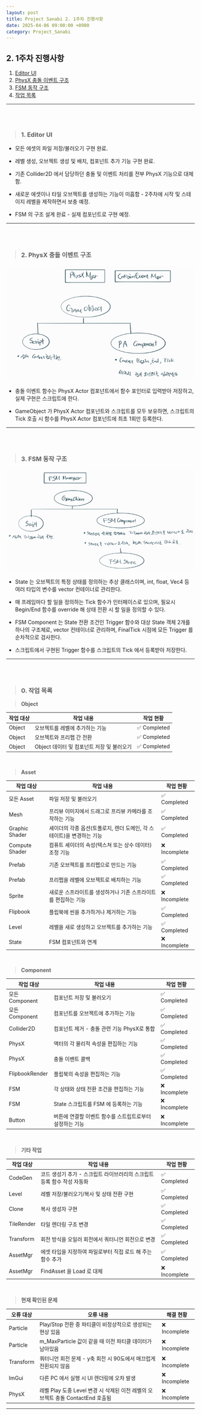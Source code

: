 ```yaml
---
layout: post
title: Project Sanabi 2. 1주차 진행사항
date: 2025-04-06 09:00:00 +0900
category: Project_Sanabi
---
```


## 2. 1주차 진행사항

1. [Editor UI](#1-editor-ui)
2. [PhysX 충돌 이벤트 구조](#2-physx-충돌-이벤트-구조)
3. [FSM 동작 구조](#3-fsm-동작-구조)
0. [작업 목록](#0-작업-목록)


---

<br><br>

>### 1. Editor UI

 - 모든 에셋의 파일 저장/불러오기 구현 완료.

 - 레벨 생성, 오브젝트 생성 및 배치, 컴포넌트 추가 기능 구현 완료.

 - 기존 Collider2D 에서 담당하던 충돌 및 이벤트 처리를 전부 PhysX 기능으로 대체함.

 - 새로운 에셋이나 타일 오브젝트를 생성하는 기능이 미흡함 - 2주차에 시작 및 스테이지 레벨을 제작하면서 보충 예정.

 - FSM 의 구조 설계 완료 - 실제 컴포넌트로 구현 예정.


---

<br><br>

>### 2. PhysX 충돌 이벤트 구조


![alt text](\public\img\PhysXActor_CollisionEvent.png)

- 충돌 이벤트 함수는 PhysX Actor 컴포넌트에서 함수 포인터로 입력받아 저장하고, 실제 구현은 스크립트에 한다.

- GameObject 가 PhysX Actor 컴포넌트와 스크립트를 모두 보유하면, 스크립트의 Tick 호출 시 함수를 PhysX Actor 컴포넌트에 최초 1회만 등록한다.

---


<br><br>

>### 3. FSM 동작 구조


![alt text](\public\img\FSM.png)

- State 는 오브젝트의 특정 상태를 정의하는 추상 클래스이며, int, float, Vec4 등 여러 타입의 변수를 vector 컨테이너로 관리한다.

- 매 프레임마다 할 일을 정의하는 Tick 함수가 인터페이스로 있으며, 필요시 Begin/End 함수를 override 해 상태 전환 시 할 일을 정의할 수 있다.

- FSM Component 는 State 전환 조건인 Trigger 함수와 대상 State 객체 2개를 하나의 구조체로, vector 컨테이너로 관리하며, FinalTick 시점에 모든 Trigger 를 순차적으로 검사한다.

- 스크립트에서 구현된 Trigger 함수를 스크립트의 Tick 에서 등록받아 저장한다.

---

<br><br>

>### 0. 작업 목록

> **Object**

|작업 대상|작업 내용|작업 현황|
|---|---|---|
|Object|오브젝트를 레벨에 추가하는 기능|✅ Completed|
|Object|오브젝트와 프리펩 간 전환|✅ Completed|
|Object|Object 데이터 및 컴포넌트 저장 및 불러오기|✅ Completed|

<br>

> **Asset**

|작업 대상|작업 내용|작업 현황|
|---|---|---|
|모든 Asset|파일 저장 및 불러오기|✅ Completed|
|Mesh|프리뷰 이미지에서 드래그로 프리뷰 카메라를 조작하는 기능|✅ Completed|
|Graphic Shader|셰이더의 각종 옵션(토폴로지, 렌더 도메인, 각 스테이트)을 변경하는 기능|✅ Completed|
|Compute Shader|컴퓨트 셰이더의 속성(텍스쳐 또는 상수 데이터) 조정 기능|❌ Incomplete|
|Prefab|기존 오브젝트를 프리펩으로 만드는 기능|✅ Completed|
|Prefab|프리펩을 레벨에 오브젝트로 배치하는 기능|✅ Completed|
|Sprite|새로운 스프라이트를 생성하거나 기존 스프라이트를 편집하는 기능|❌ Incomplete|
|Flipbook|플립북에 씬을 추가하거나 제거하는 기능|✅ Completed|
|Level|레벨을 새로 생성하고 오브젝트를 추가하는 기능|✅ Completed|
|State|FSM 컴포넌트와 연계|❌ Incomplete|

<br>

> **Component**

|작업 대상|작업 내용|작업 현황|
|---|---|---|
|모든 Component|컴포넌트 저장 및 불러오기|✅ Completed|
|모든 Component|컴포넌트를 오브젝트에 추가하는 기능|✅ Completed|
|Collider2D|컴포넌트 제거 - 충돌 관련 기능 PhysX로 통합|✅ Completed|
|PhysX|액터의 각 물리적 속성을 편집하는 기능|✅ Completed|
|PhysX|충돌 이벤트 콜백|✅ Completed|
|FlipbookRender|플립북의 속성을 편집하는 기능|✅ Completed|
|FSM|각 상태와 상태 전환 조건을 편집하는 기능|❌ Incomplete|
|FSM|State 스크립트를 FSM 에 등록하는 기능|❌ Incomplete|
|Button|버튼에 연결할 이벤트 함수를 스트립트로부터 설정하는 기능|❌ Incomplete|

<br>

> **기타 작업**

|작업 대상|작업 내용|작업 현황|
|---|---|---|
|CodeGen|코드 생성기 추가 - 스크립트 라이브러리의 스크립트 등록 함수 작성 자동화|✅ Completed|
|Level|레벨 저장/불러오기/복사 및 상태 전환 구현|✅ Completed|
|Clone|복사 생성자 구현|✅ Completed|
|TileRender|타일 렌더링 구조 변경|✅ Completed|
|Transform|회전 방식을 오일러 회전에서 쿼터니언 회전으로 변경|✅ Completed|
|AssetMgr|에셋 타입을 지정하여 파일로부터 직접 로드 해 주는 함수 추가|✅ Completed|
|AssetMgr|FindAsset 을 Load 로 대체|❌ Incomplete|


<br>

> **현재 확인된 문제**

|오류 대상|오류 내용|해결 현황|
|---|---|---|
|Particle|Play/Stop 전환 중 파티클이 비정상적으로 생성되는 현상 있음|❌ Incomplete|
|Particle|m_MaxParticle 값이 같을 때 이전 파티클 데이터가 남아있음|❌ Incomplete|
|Transform|쿼터니언 회전 문제 - y축 회전 시 90도에서 매끄럽게 전횐되지 않음|❌ Incomplete|
|ImGui|다른 PC 에서 실행 시 UI 렌더링에 오차 발생|❌ Incomplete|
|PhysX|레벨 Play 도중 Level 변경 시 삭제된 이전 레벨의 오브젝트 충돌 ContactEnd 호출됨|❌ Incomplete|


---